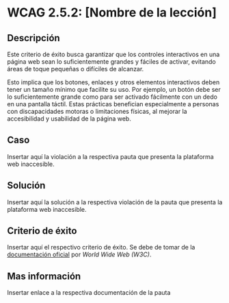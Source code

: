 # WCAG 2.5.2: [Nombre de la lección]

## Descripción

Este criterio de éxito busca garantizar que los controles interactivos en una página web sean lo suficientemente grandes y fáciles de activar, evitando áreas de toque pequeñas o difíciles de alcanzar.

Esto implica que los botones, enlaces y otros elementos interactivos deben tener un tamaño mínimo que facilite su uso. Por ejemplo, un botón debe ser lo suficientemente grande como para ser activado fácilmente con un dedo en una pantalla táctil. Estas prácticas benefician especialmente a personas con discapacidades motoras o limitaciones físicas, al mejorar la accesibilidad y usabilidad de la página web.

## Caso

Insertar aquí la violación a la respectiva pauta que presenta la plataforma web inaccesible.

## Solución

Insertar aquí la solución a la respectiva violación de la pauta que presenta la plataforma web inaccesible.

## Criterio de éxito

Insertar aquí el respectivo criterio de éxito. Se debe de tomar de la [documentación oficial](https://www.w3.org/WAI/) por *World Wide Web (W3C)*.

## Mas información

Insertar enlace a la respectiva documentación de la pauta
